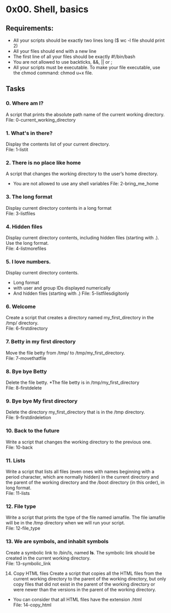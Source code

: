 # 0x00. Shell, basics
## Requirements:
* All your scripts should be exactly two lines long ($ wc -l file should print 2)
* All your files should end with a new line
* The first line of all your files should be exactly #!/bin/bash
* You are not allowed to use backticks, &&, || or ;
* All your scripts must be executable. To make your file executable, use the chmod command: chmod u+x file.

## Tasks
### 0. Where am I?
A script that prints the absolute path name of the current working directory.<br>
File: 0-current_working_directory

### 1. What's in there?
Display the contents list of your current directory.<br>
File: 1-listit

### 2. There is no place like home
A script that changes the working directory to the user’s home directory.<br>
* You are not allowed to use any shell variables
File: 2-bring_me_home

### 3. The long format
Display current directory contents in a long format<br>
File: 3-listfiles

### 4. Hidden files
Display current directory contents, including hidden files (starting with .). Use the long format.<br>
File: 4-listmorefiles
 
### 5. I love numbers.
Display current directory contents.
 * Long format
 * with user and group IDs displayed numerically
 * And hidden files (starting with .)
File: 5-listfilesdigitonly

### 6. Welcome
Create a script that creates a directory named my_first_directory in the /tmp/ directory.<br>
File: 6-firstdirectory

### 7. Betty in my first directory
Move the file betty from /tmp/ to /tmp/my_first_directory.<br>
File: 7-movethatfile

### 8. Bye bye Betty
Delete the file betty.
*The file betty is in /tmp/my_first_directory<br>
File: 8-firstdelete

### 9. Bye bye My first directory
Delete the directory my_first_directory that is in the /tmp directory.<br>
File: 9-firstdirdeletion

### 10. Back to the future
Write a script that changes the working directory to the previous one.<br>
File: 10-back

### 11. Lists
Write a script that lists all files (even ones with names beginning with a period character, which are normally hidden) in the current directory and the parent of the working directory and the /boot directory (in this order), in long format.<br>
File: 11-lists

### 12. File type
Write a script that prints the type of the file named iamafile. The file iamafile will be in the /tmp directory when we will run your script.<br>
File: 12-file_type

### 13. We are symbols, and inhabit symbols
Create a symbolic link to /bin/ls, named __ls__. The symbolic link should be created in the current working directory.<br>
File: 13-symbolic_link

14. Copy HTML files
Create a script that copies all the HTML files from the current working directory to the parent of the working directory, but only copy files that did not exist in the parent of the working directory or were newer than the versions in the parent of the working directory.
- You can consider that all HTML files have the extension .html<br>
File: 14-copy_html

